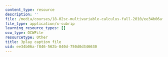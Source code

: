 ```yaml
---
content_type: resource
description: ''
file: /media/courses/18-02sc-multivariable-calculus-fall-2010/ee34b06af846562b840d750d0d346630_AYixF5nY3Vc.vtt
file_type: application/x-subrip
learning_resource_types: []
ocw_type: OCWFile
resourcetype: Other
title: 3play caption file
uid: ee34b06a-f846-562b-840d-750d0d346630
---
```

